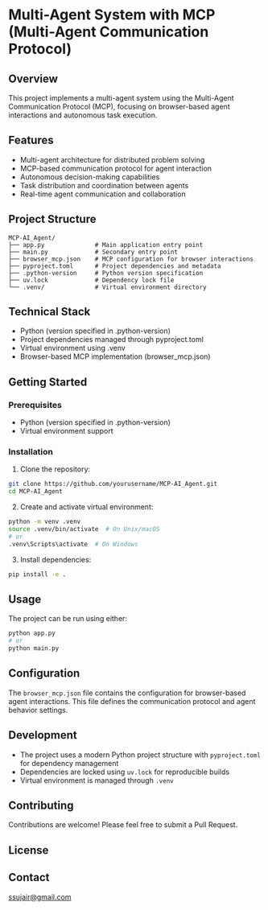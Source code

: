 # Multi-Agent System with MCP (Multi-Agent Communication Protocol)

## Overview
This project implements a multi-agent system using the Multi-Agent Communication Protocol (MCP), focusing on browser-based agent interactions and autonomous task execution.

## Features
- Multi-agent architecture for distributed problem solving
- MCP-based communication protocol for agent interaction
- Autonomous decision-making capabilities
- Task distribution and coordination between agents
- Real-time agent communication and collaboration

## Project Structure
```
MCP-AI_Agent/
├── app.py              # Main application entry point
├── main.py             # Secondary entry point
├── browser_mcp.json    # MCP configuration for browser interactions
├── pyproject.toml      # Project dependencies and metadata
├── .python-version     # Python version specification
├── uv.lock             # Dependency lock file
└── .venv/              # Virtual environment directory
```

## Technical Stack
- Python (version specified in .python-version)
- Project dependencies managed through pyproject.toml
- Virtual environment using .venv
- Browser-based MCP implementation (browser_mcp.json)

## Getting Started

### Prerequisites
- Python (version specified in .python-version)
- Virtual environment support

### Installation
1. Clone the repository:
```bash
git clone https://github.com/yourusername/MCP-AI_Agent.git
cd MCP-AI_Agent
```

2. Create and activate virtual environment:
```bash
python -m venv .venv
source .venv/bin/activate  # On Unix/macOS
# or
.venv\Scripts\activate  # On Windows
```

3. Install dependencies:
```bash
pip install -e .
```

## Usage
The project can be run using either:
```bash
python app.py
# or
python main.py
```

## Configuration
The `browser_mcp.json` file contains the configuration for browser-based agent interactions. This file defines the communication protocol and agent behavior settings.

## Development
- The project uses a modern Python project structure with `pyproject.toml` for dependency management
- Dependencies are locked using `uv.lock` for reproducible builds
- Virtual environment is managed through `.venv`

## Contributing
Contributions are welcome! Please feel free to submit a Pull Request.

## License



## Contact
ssujair@gmail.com